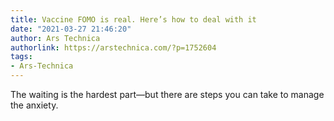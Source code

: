 ```yaml
---
title: Vaccine FOMO is real. Here’s how to deal with it
date: "2021-03-27 21:46:20"
author: Ars Technica
authorlink: https://arstechnica.com/?p=1752604
tags:
- Ars-Technica
---
```

The waiting is the hardest part—but there are steps you can take to manage the anxiety.